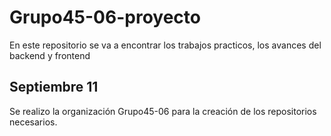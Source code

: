 # Grupo45-06-proyecto
En este repositorio se va a encontrar los trabajos practicos, los avances del backend y frontend

## Septiembre 11
Se realizo la organización Grupo45-06 para la creación de los repositorios necesarios.
